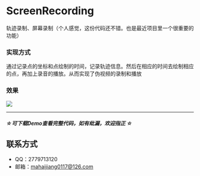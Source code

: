 # ScreenRecording
轨迹录制、屏幕录制（个人感觉，这份代码还不错。也是最近项目里一个很重要的功能）

### 实现方式
通过记录点的坐标和点绘制的时间，记录轨迹信息。然后在相应的时间去绘制相应的点，再加上录音的播放。从而实现了伪视频的录制和播放

### 效果
![](https://github.com/DepponMain/ScreenRecording/raw/master/Gif/ScreenRecording.gif)


---
##### ☆*可下载Demo查看完整代码，如有纰漏，欢迎指正* ☆
## 联系方式
* QQ：2779713120
* 邮箱：mahaijiang0117@126.com
